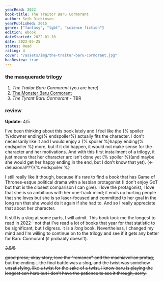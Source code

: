 ```yaml
---
yearRead: 2022
book-title: The Traitor Baru Cormorant
author: Seth Dickinson
yearPublished: 2015
genre: ["fantasy", "lgbt", "science fiction"]
edition: ebook
dateStarted: 2022-01-10
date: 2022-05-25
status: Read
rating: 4
cover: "/assets/img/the-traitor-baru-cormorant.jpg"
hasReview: true
---
```


### the masquerade trilogy

1. *The Traitor Baru Cormorant* (you are here)
2. [The Monster Baru Cormorant](/logs/books/the-monster-baru-cormorant)
3. *The Tyrant Baru Cormorant* - TBR

### review

**Update:** 4/5

I've been thinking about this book lately and I feel like the {% spoiler %}downer ending{% endspoiler%} actually fits the character. I don't necessarily like it and I would enjoy a {% spoiler %}happy ending{% endspoiler %} more, but if it did happen, it would not make sense for the  character and her motivations. And with this first installment of a  trilogy, it just means that her character arc isn't done yet {% spoiler %}(and maybe she would get her happy ending in the end, but I don't know that yet). (<- delusional???){% endspoiler %}

I still really like it though, because it's rare to find a book that has  Game of Thrones-esque political drama with a lesbian protagonist (I  don't enjoy GoT but that is the closest comparison I can give). I love  the protagonist, I love that she is so ambitious with her one-track  mind; it ends up hurting people that she loves but she is so  laser-focused and committed to her goal in the long run that she would  do it again if she had to. And so I really appreciate that about her  character.

It still is a slog at some parts, I will admit. This  book took me the longest to read in 2022--not that I've read a lot of  books that year for that statistic to be significant, but I digress. It  is a *long* book. Nevertheless, I changed my mind and I'm willing  to continue on to the trilogy and see if it gets any better for Baru  Cormorant (it probably doesn't).

~~3.5/5~~

~~good  prose, okay story, love the "romance" and the machiavellian protag, but  the ending... the final battle was a slog, and the twist was somehow  unsatisfying. like a twist for the sake of a twist. i know baru is  playing the longest con here but i don't have the patience to see it  through, sorry.~~
